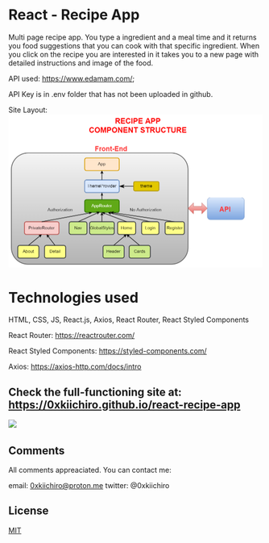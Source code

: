 # React - Recipe App

Multi page recipe app. You type a ingredient and a meal time and it returns you food suggestions that you can cook with that specific ingredient.
When you click on the recipe you are interested in it takes you to a new page with detailed instructions and image of the food.

API used: https://www.edamam.com/; 

API Key is in .env folder that has not been uploaded in github.

Site Layout:
![](https://github.com/0xkiichiro/react-recipe-app/blob/master/recipe-app.png)

# Technologies used

HTML, CSS, JS, React.js, Axios, React Router, React Styled Components

React Router: https://reactrouter.com/

React Styled Components: https://styled-components.com/

Axios: https://axios-http.com/docs/intro

## Check the full-functioning site at: https://0xkiichiro.github.io/react-recipe-app

![](https://github.com/0xkiichiro/react-recipe-app/blob/master/Animation.gif)

## Comments

All comments appreaciated. You can contact me:

email: 0xkiichiro@proton.me
twitter: @0xkiichiro

## License

[MIT](https://choosealicense.com/licenses/mit/)
